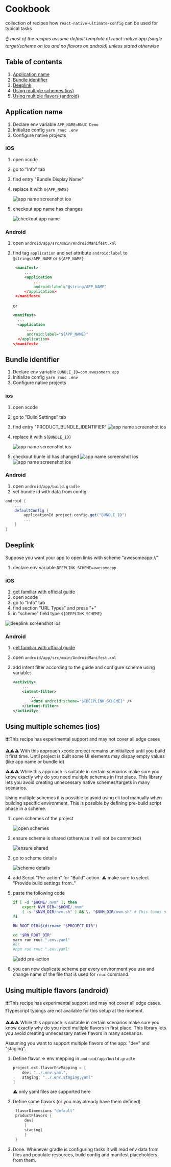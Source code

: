 # Cookbook

collection of recipes how `react-native-ultimate-config` can be used for
typical tasks

☝️ _most of the recipes assume default template of react-native app (single target/scheme on ios and no flavors on android) unless stated otherwise_

## Table of contents

1. [Application name](#application-name)
1. [Bundle identifier](#bundle-identifier)
1. [Deeplink](#deeplink)
1. [Using multiple schemes (ios)](#using-multiple-schemes-ios)
1. [Using multiple flavors (android)](#using-multiple-flavors-android)

## Application name

1. Declare env variable `APP_NAME=RNUC Demo`
1. Initialize config `yarn rnuc .env`
1. Configure native projects

### iOS

1. open xcode
1. go to "Info" tab
1. find entry "Bundle Display Name"
1. replace it with `${APP_NAME}`

   ![app name screenshot ios](./cookbook.assets/app-name.png)

1. checkout app name has changes

   ![checkout app name](./cookbook.assets/checkout-app-name.png)

### Android

1. open `android/app/src/main/AndroidManifest.xml`
1. find tag `application` and set attribute `android:label` to
   `@strings/APP_NAME` or `${APP_NAME}`

   ```xml
    <manifest>
        ...
        <application
            ...
            android:label="@string/APP_NAME"
        </application>
    </manifest>
   ```

   or

   ```xml
   <manifest>
     ...
     <application
         ...
         android:label="${APP_NAME}"
     </application>
   </manifest>
   ```

## Bundle identifier

1. Declare env variable `BUNDLE_ID=com.awesomern.app`
1. Initialize config `yarn rnuc .env`
1. Configure native projects

### ios

1. open xcode
1. go to "Build Settings" tab
1. find entry "PRODUCT_BUNDLE_IDENTIFIER"
   ![app name screenshot ios](./cookbook.assets/find-bundle-id.png)
1. replace it with `${BUNDLE_ID}`

   ![app name screenshot ios](./cookbook.assets/replace-bundle-id.png)

1. checkout bunle id has changed
   ![app name screenshot ios](./cookbook.assets/checkout-bundle-id-1.png)
   ![app name screenshot ios](./cookbook.assets/checkout-bundle-id-2.png)

### Android

1. open `android/app/build.gradle`
1. set bundle id with data from config:

```gradle
android {
    ...
    defaultConfig {
        applicationId project.config.get("BUNDLE_ID")
        ...
    }
}
```

## Deeplink

Suppose you want your app to open links with scheme "awesomeapp://"

1. declare env variable `DEEPLINK_SCHEME=awesomeapp`

### iOS

1. [get familiar with official guide](https://developer.apple.com/documentation/uikit/inter-process_communication/allowing_apps_and_websites_to_link_to_your_content/defining_a_custom_url_scheme_for_your_app)
1. open xcode
1. go to "Info" tab
1. find section "URL Types" and press "+"
1. in "scheme" field type `${DEEPLINK_SCHEME}`

![deeplink screenshot ios](./cookbook.assets/deeplink.png)

### Android

1. [get familiar with official guide](https://developer.android.com/training/app-links/deep-linking)
1. open `android/app/src/main/AndroidManifest.xml`
1. add intent filter according to the guide and configure scheme using variable:

   ```xml
   <activity>
       ...
       <intent-filter>
           ...
           <data android:scheme="${DEEPLINK_SCHEME}" />
       </intent-filter>
   </activity>
   ```

## Using multiple schemes (ios)

️❗❗❗This recipe has experimental support and may not cover all edge cases

⚠️️⚠️️⚠️️ With this approach xcode project remains uninitialized until you build
it first time. Until project is built some UI elements may dispay empty values (like app name or bundle id)

⚠️️⚠️️⚠️️ While this approach is suitable in certain scenarios make sure
you know exactly why do you need multiple schemes in first place. This library lets you avoid creating unnecessary native schemes/targets in many scenarios.

Using multiple schemes it is possible to avoid using cli tool manually when building specific environment. This is possible by defining pre-build script
phase in a scheme.

1.  open schemes of the project

    ![open schemes](./cookbook.assets/open-schemes.png)

1.  ensure scheme is shared (otherwise it will not be committed)

    ![ensure shared](./cookbook.assets/make-sure-shared.png)

1.  go to scheme details

    ![scheme details](./cookbook.assets/go-to-scheme.png)

1.  add Script "Pre-action" for "Build" action. ⚠️ make sure to select "Provide build settings from.."
1.  paste the following code

    ```sh
    if [ -d "$HOME/.nvm" ]; then
        export NVM_DIR="$HOME/.nvm"
        [ -s "$NVM_DIR/nvm.sh" ] && \. "$NVM_DIR/nvm.sh" # This loads nvm
    fi

    RN_ROOT_DIR=$(dirname "$PROJECT_DIR")

    cd "$RN_ROOT_DIR"
    yarn run rnuc ".env.yaml"
    #or
    #npm run rnuc ".env.yaml"
    ```

    ![add pre-action](./cookbook.assets/paste-code.png)

1.  you can now duplicate scheme per every environment you use and change name of the file that is used for `rnuc` command.

## Using multiple flavors (android)

️❗❗❗This recipe has experimental support and may not cover all edge cases.
️❗Typescript typings are not available for this setup at the moment.

⚠️️⚠️️⚠️️ While this approach is suitable in certain scenarios make sure
you know exactly why do you need multiple flavors in first place. This library lets you avoid creating unnecessary native flavors in many scenarios.

Assuming you want to support multiple flavors of the app: "dev" and "staging".

1. Define flavor => env mepping in `android/app/build.gradle`

   ```gradle
   project.ext.flavorEnvMapping = [
       dev: "../.env.yaml",
       staging: "../.env.staging.yaml"
   ]
   ```

   ️️⚠️️ only yaml files are supported here

1. Define some flavors (or you may already have them defined)

   ```gradle
    flavorDimensions "default"
    productFlavors {
        dev{
        }
        staging{
        }
    }
   ```

1. Done. Whenever gradle is configuring tasks it will read env data from files
   and populate resources, build config and manifest placeholders from them.
